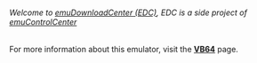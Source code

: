###### Welcome to [emuDownloadCenter (EDC)](https://github.com/PhoenixInteractiveNL/emuDownloadCenter/wiki/), EDC is a side project of [emuControlCenter](https://github.com/PhoenixInteractiveNL/emuControlCenter/wiki/)

For more information about this emulator, visit the [**VB64**](https://github.com/PhoenixInteractiveNL/emuDownloadCenter/wiki/Emulator-vb64#menu) page.
